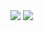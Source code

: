 <img src="https://capsule-render.vercel.app/api?type=waving&color=auto&height=20px&section=header&text=Daepung GitHub&fontSize=25px" />
<img src="https://github-readme-stats.vercel.app/api/top-langs/?username=dpung1&layout=compact"><br><br>
